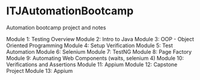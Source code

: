# ITJAutomationBootcamp
Automation bootcamp project and notes


Module 1: Testing Overview
Module 2: Intro to Java
Module 3: OOP - Object Oriented Programming
Module 4: Setup Verification
Module 5: Test Automation
Module 6: Selenium
Module 7: TestNG
Module 8: Page Factory
Module 9: Automating Web Components (waits, selenium 4)
Module 10: Verifications and Assertions
Module 11: Appium
Module 12: Capstone Project
Module 13: Appium
